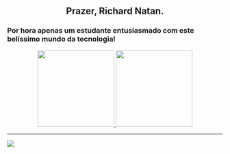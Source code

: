 <h2 align="center">Prazer, Richard Natan.</h2>
<h3>Por hora apenas um estudante entusiasmado com este belíssimo mundo da tecnologia!</h3>

<div align="center">
  <a href="https://github.com/richard-natan">
  <img height="179em" src="https://github-readme-stats.vercel.app/api?username=richard-natan&show_icons=true&theme=kacho_ga&include_all_commits=true&count_private=true"/>
  <img height="179em" src="https://github-readme-stats.vercel.app/api/top-langs/?username=richard-natan&layout=compact&langs_count=7&theme=kacho_ga"/>
</div>
  <hr>
  <div align="left"; style="display: inline_block;">
    <img src="https://img.shields.io/badge/LinkedIn-0077B5?style=for-the-badge&logo=linkedin&logoColor=white",href="https://www.linkedin.com/in/richard-natan/"></img>
  </div>
